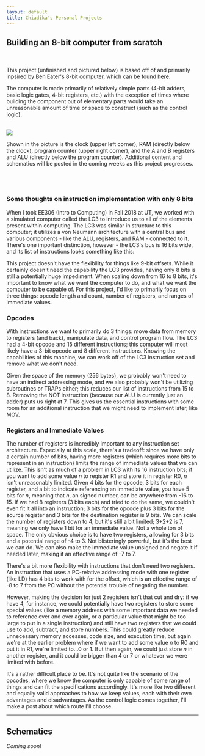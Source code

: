 ```yaml
---
layout: default
title: Chiadika's Personal Projects
---
```



## Building an 8-bit computer from scratch

<br><br>
This project (unfinished and pictured below) is based off of and 
primarily inpsired by Ben Eater's 
8-bit computer, 
which can be found 
[here](https://www.youtube.com/playlist?list=PLowKtXNTBypGqImE405J2565dvjafglHU).

The computer is made primarily of relatively simple parts (4-bit adders, 
basic logic gates, 4-bit registers, etc.) with the exception of 
times where building the component out of elementary parts would 
take an unreasonable amount of time or space to construct (such as the 
control logic).
<br><br>

![](https://chiadika.github.io/assets/unfinished8bit.jpg)

Shown in the picture is the clock (upper left corner), RAM 
(directly below the clock), program counter (upper right 
corner), and the A and B registers and ALU (directly below the 
program counter). Additional content and schematics will be posted in 
the coming weeks as this project progresses.
<br><br>
<br><br>

### Some thoughts on instruction implementation with only 8 bits 
When I took EE306 (Intro to Computing) in Fall 2018 at UT, we worked 
with a simulated computer called the LC3 to introduce us to all of the 
elements present within computing. The LC3 was similar in structure to 
this computer; it utilizes a von Neumann architecture with a central 
bus and various components - like the ALU, registers, and RAM - 
connected to it. There's one important distinction, however - the LC3's 
bus is 16 bits wide, and its list of instructions looks something like 
this: <image>

This project doesn't have the flexibility for things like 9-bit 
offsets. While it certainly doesn't need the capability the LC3 
provides, having only 8 bits is still a potentially huge impediment. 
When scaling down from 16 to 8 bits, it's important to know what we want 
the computer to do, and what we want the computer to be capable of. For 
this project, I'd like to primarily focus on three things: opcode 
length and count, number of registers, and ranges of immediate values. 

### Opcodes
With instructions we want to primarily do 3 things: move data from 
memory to registers (and back), manipulate data, and control program 
flow. The LC3 had a 4-bit opcode and 15 different instructions; this 
computer will most likely have a 3-bit opcode and 8 different 
instructions. Knowing the capabilities of this machine, we can work off 
of the LC3 instruction set and remove what we don't need. 

Given the space of the memory (256 bytes), we probably won't need to 
have an indirect addressing mode, and we also probably won't be 
utilizing 
subroutines or TRAPs either; this reduces our list of instructions from 
15 to 8. 
Removing the NOT instruction (because our ALU is currently just an 
adder) puts us right at 7. This gives us the essential instructions with 
some room for an additional instruction that we might need to implement 
later, like MOV.  

### Registers and Immediate Values
The number of registers is incredibly important to any instruction set 
architecture. Especially at this scale, there's a tradeoff: since we 
have only a certain number of bits, having more registers (which 
requires more bits to represent in an instruction) limits the range of 
immediate values that we can utilize. This isn't as much of a problem in 
LC3 with its 16 instruction bits; if you want to add some value *n* to 
register R1 and store it in register R0, *n* isn't unreasonably limited. 
Given 4 bits for the opcode, 3 bits for each register, and a bit to 
indicate referencing an immediate value, you have 5 bits for *n*, 
meaning that *n*, an signed number, can be anywhere from -16 to 15. If 
we had 8 registers (3 bits each) and tried to do the same, we couldn't 
even fit it all into an instruction; 3 bits for the opcode plus 3 bits 
for the source register and 3 bits for the destination register is 9 
bits. We can scale the number of registers down to 4, but it's still a 
bit limited; 3+2+2 is 7, meaning we only have 1 bit for an immediate 
value. Not a whole ton of space. The only obvious choice is to have two 
registers, allowing for 3 bits and a potential range of -4 to 3. Not 
blisteringly powerful, but it's the best we can do. We can also make the 
immediate value unsigned and negate it if needed later, making it an 
effective range of -7 to 7. 

There's a bit more flexibility with instructions that don't need two 
registers. An instruction that uses a PC-relative addressing mode with 
one register (like LD) has 4 bits to work with for the offset, which is 
an effective range of -8 to 7 from the PC without the potential trouble 
of negating the number. 

However, making the decision for just 2 registers isn't that cut and 
dry: if we have 4, for instance, we could potentially have two 
registers to store some special values (like a memory address with some 
important data we needed to reference over and over again, or a 
particular value that might be too large to put in a single instruction) 
and still have two registers that we could use to add, subtract, and store 
numbers. This could greatly reduce unnecessary memory accesses, code 
size, and execution time, but again we're at the earlier problem where if we want to add some value *n* to R0 
and put it in R1, we're limited to...0 or 1. But then again, we could 
just store *n* in another register, and it could be bigger than 4 or 7 
or whatever we were limited with before.

It's a rather difficult place to be. It's not quite like the scenario 
of the opcodes, where we know the computer is only capable of some range 
of things and can fit the specifications accordingly. It's more like two 
different and equally valid approaches to how we keep values, each with 
their own advantages and disadvantages. As the control logic comes 
together, I'll make a post about which route I'll choose.

___ 
## Schematics

_Coming soon!_
